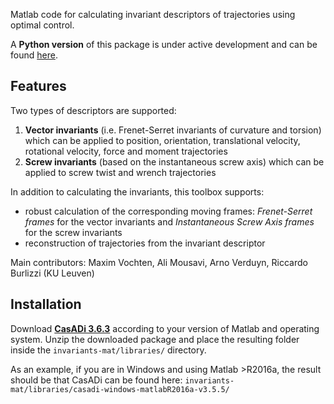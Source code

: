 Matlab code for calculating invariant descriptors of trajectories using optimal control. 

A **Python version** of this package is under active development and can be found [here](https://gitlab.kuleuven.be/robotgenskill/public_code/invariants_py).

## Features

Two types of descriptors are supported:
1. **Vector invariants** (i.e. Frenet-Serret invariants of curvature and torsion) which can be applied to position, orientation, translational velocity, rotational velocity, force and moment trajectories
2. **Screw invariants** (based on the instantaneous screw axis) which can be applied to screw twist and wrench trajectories

In addition to calculating the invariants, this toolbox supports:
- robust calculation of the corresponding moving frames: *Frenet-Serret frames* for the vector invariants and *Instantaneous Screw Axis frames* for the screw invariants
- reconstruction of trajectories from the invariant descriptor

Main contributors: Maxim Vochten, Ali Mousavi, Arno Verduyn, Riccardo Burlizzi (KU Leuven)

## Installation

Download [**CasADi 3.6.3**](https://github.com/casadi/casadi/releases/tag/3.6.3) according to your version of Matlab and operating system. Unzip the downloaded package and place the resulting folder inside the `invariants-mat/libraries/` directory. 

As an example, if you are in Windows and using Matlab >R2016a, the result should be that CasADi can be found here:
`invariants-mat/libraries/casadi-windows-matlabR2016a-v3.5.5/`


